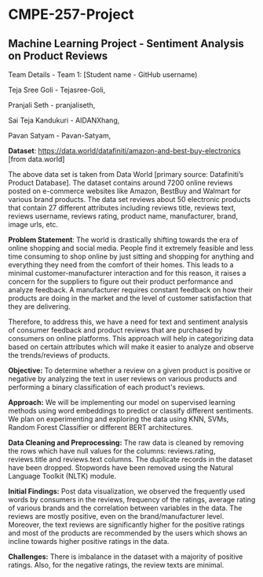 # CMPE-257-Project
## Machine Learning Project - Sentiment Analysis on Product Reviews

Team Details - Team 1: [Student name - GitHub username)

Teja Sree Goli - Tejasree-Goli,

Pranjali Seth - pranjaliseth,

Sai Teja Kandukuri - AIDANXhang,

Pavan Satyam - Pavan-Satyam,

**Dataset**: 
https://data.world/datafiniti/amazon-and-best-buy-electronics [from data.world]

The above data set is taken from Data World [primary source: Datafiniti’s Product Database]. The dataset contains around 7200 online reviews posted on e-commerce websites like Amazon, BestBuy and Walmart for various brand products. The data set reviews about 50 electronic products that contain 27 different attributes including reviews title, reviews text, reviews username, reviews rating, product name, manufacturer, brand, image urls, etc.
    
**Problem Statement**:
The world is drastically shifting towards the era of online shopping and social media. People find it extremely feasible and less time consuming to shop online by just sitting and shopping for anything and everything they need from the comfort of their homes. This leads to a minimal customer-manufacturer interaction and for this reason, it raises a concern for the suppliers to figure out their product performance and analyze feedback. A manufacturer requires constant feedback on how their products are doing in the market and the level of customer satisfaction that they are delivering. 

Therefore, to address this, we have a need for text and sentiment analysis of consumer feedback and product reviews that are purchased by consumers on online platforms. This approach will help in categorizing data based on certain attributes which will make it easier to analyze and observe the trends/reviews of products.

**Objective:** To determine whether a review on a given product is positive or negative by analyzing the text in user reviews on various products and performing a binary classification of each product's reviews.

**Approach:** We will be implementing our model on supervised learning methods using word embeddings to predict or classify different sentiments. We plan on experimenting and exploring the data using KNN, SVMs, Random Forest Classifier or different BERT architectures.

**Data Cleaning and Preprocessing:** The raw data is cleaned by removing the rows which have null values for the columns: reviews.rating, reviews.title and reviews.text columns. The duplicate records in the dataset have been dropped. Stopwords have been removed using the Natural Language Toolkit (NLTK) module.

**Initial Findings:** Post data visualization, we observed the frequently used words by consumers in the reviews, frequency of the ratings, average rating of various brands and the correlation between variables in the data. The reviews are mostly positive, even on the brand/manufacturer level. Moreover, the text reviews are significantly higher for the positive ratings and most of the products are recommended by the users which shows an incline towards higher positive ratings in the data.

**Challenges:** There is imbalance in the dataset with a majority of positive ratings. Also, for the negative ratings, the review texts are minimal.
